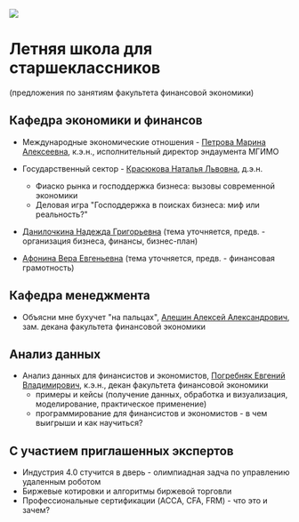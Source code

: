 ![](https://raw.githubusercontent.com/finec-mgimo/preview/master/source/img/logo/finec.png)

# Летняя школа для старшеклассников 

(предложения по занятиям факультета финансовой экономики)


Кафедра экономики и финансов
----------------------------

- Международные экономические отношения - [Петрова Марина Алексеевна], к.э.н., исполнительный директор эндаумента МГИМО

- Государственный сектор - [Красюкова Наталья Львовна], д.э.н. 
  - Фиаско рынка и господдержка бизнеса: вызовы современной экономики  
  - Деловая игра "Господдержка в поисках бизнеса: миф или реальность?"

- [Данилочкина Надежда Григорьевна] (тема уточняется, предв. - организация бизнеса, финансы, бизнес-план)

- [Афонина Вера Евгеньевна] (тема уточняется, предв. - финансовая грамотность)

Кафедра менеджмента
-------------------

- Объясни мне бухучет "на пальцах", [Алешин Алексей Александрович], зам. декана факультета финансовой экономики

Анализ данных
-------------

- Анализ данных для финансистов и экономистов, [Погребняк Евгений Владимирович], к.э.н., декан факультета финансовой экономики
  - примеры и кейсы (получение данных, обработка и визуализация, моделирование, практическое применение)
  - программирование для финансистов и экономистов - в чем выигрыши и как научиться?


С участием приглашенных экспертов
---------------------------------

- Индустрия 4.0 стучится в дверь - олимпиадная задча по управлению удаленным роботом
- Биржевые котировки и алгоритмы биржевой торговли
- Профессиональные сертификации (ACCA, CFA, FRM) - что это и зачем?

[Погребняк Евгений Владимирович]: https://mgimo.ru/people/pogrebnyak/

[Алешин Алексей Александрович]: https://mgimo.ru/people/alyeshin/

[Петрова Марина Алексеевна]: https://fund.mgimo.ru/fund-structure/comand/Petrova-Marina-Alekseevna
[Красюкова Наталья Львовна]: https://mgimo.ru/people/krasyukova


[Данилочкина Надежда Григорьевна]: https://mgimo.ru/people/danilochkina/?sphrase_id=28361587
[Афонина Вера Евгеньевна]: https://mgimo.ru/people/afonina

[Василюк Татьяна Николаевна]: https://mgimo.ru/people/vasilyuk
[Ушенко Светлана Геннадьевна]: https://mgimo.ru/people/ushenko
[Бондаренко Алексей Валерьевич]: https://mgimo.ru/people/bondarenko-aleksey
